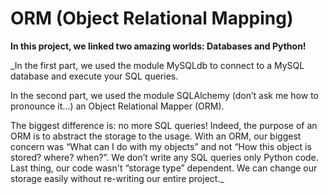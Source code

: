 # ORM (Object Relational Mapping)

**In this project, we linked two amazing worlds: Databases and Python!**

_In the first part, we used the module MySQLdb to connect to a MySQL database and execute your SQL queries.

In the second part, we used the module SQLAlchemy (don’t ask me how to pronounce it…) an Object Relational Mapper (ORM).

The biggest difference is: no more SQL queries! Indeed, the purpose of an ORM is to abstract the storage to the usage. With an ORM, our biggest concern was “What can I do with my objects” and not “How this object is stored? where? when?”. We don’t write any SQL queries only Python code. Last thing, our code wasn't “storage type” dependent. We can change our storage easily without re-writing our entire project._
